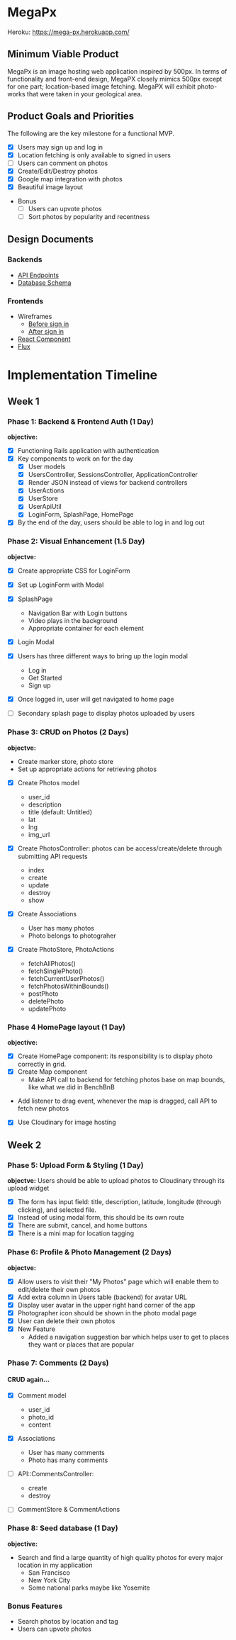 # MegaPx
Heroku: https://mega-px.herokuapp.com/
## Minimum Viable Product
MegaPx is an image hosting web application inspired by 500px. In terms of functionality and front-end design, MegaPX closely mimics 500px except for one part; location-based image fetching. MegaPX will exhibit photo-works that were taken in your geological area.

## Product Goals and Priorities
The following are the key milestone for a functional MVP.
- [x] Users may sign up and log in
- [x] Location fetching is only available to signed in users
- [ ] Users can comment on photos
- [x] Create/Edit/Destroy photos
- [x] Google map integration with photos
- [x] Beautiful image layout
- Bonus
  - [ ] Users can upvote photos
  - [ ] Sort photos by popularity and recentness

## Design Documents
### Backends
* [API Endpoints][api-endpoints]
* [Database Schema][schema]

### Frontends
* Wireframes
  * [Before sign in][views-before-sign-in]
  * [After sign in][views_after_sign-in]
* [React Component][components]
* [Flux][flux-cycle]

[views-before-sign-in]: ./docs/views-before-sign-in.md
[views_after_sign-in]: ./docs/views-after-sign-in.md
[api-endpoints]: ./docs/api-endpoints.md
[components]: ./docs/components.md
[schema]: ./docs/schema.md
[flux-cycle]: ./docs/flux-cycles.md

# Implementation Timeline

## Week 1

### Phase 1: Backend & Frontend Auth (1 Day)
**objective:**
- [x] Functioning Rails application with authentication
- [x] Key components to work on for the day
  - [x] User models
  - [x] UsersController, SessionsController, ApplicationController
  - [x] Render JSON instead of views for backend controllers
  - [x] UserActions
  - [x] UserStore
  - [x] UserApiUtil
  - [x] LoginForm, SplashPage, HomePage
- [x] By the end of the day, users should be able to log in and log out

### Phase 2: Visual Enhancement (1.5 Day)
**objectve:**
- [x] Create appropriate CSS for LoginForm
- [x] Set up LoginForm with Modal
- [x] SplashPage
  - Navigation Bar with Login buttons
  - Video plays in the background
  - Appropriate container for each element
- [x] Login Modal
- [x] Users has three different ways to bring up the login modal
  - Log in
  - Get Started
  - Sign up
- [x] Once logged in, user will get navigated to home page
- [ ] Secondary splash page to display photos uploaded by users


### Phase 3: CRUD on Photos (2 Days)
**objectve:**
- Create marker store, photo store
- Set up appropriate actions for retrieving photos

- [x] Create Photos model
  - user_id
  - description
  - title (default: Untitled)
  - lat
  - lng
  - img_url

- [x] Create PhotosController: photos can be access/create/delete through
submitting API requests
  - index
  - create
  - update
  - destroy
  - show

- [x] Create Associations
  - User has many photos
  - Photo belongs to photograher

- [x] Create PhotoStore, PhotoActions
  - fetchAllPhotos()
  - fetchSinglePhoto()
  - fetchCurrentUserPhotos()
  - fetchPhotosWithinBounds()
  - postPhoto
  - deletePhoto
  - updatePhoto

### Phase 4 HomePage layout (1 Day)
**objective:**
- [x] Create HomePage component: its responsibility is to display photo
correctly in grid.
- [x] Create Map component
  - Make API call to backend for fetching photos base on map bounds, like what
  we did in BenchBnB
- Add listener to drag event, whenever the map is dragged, call API to fetch
new photos
- [x] Use Cloudinary for image hosting

## Week 2

### Phase 5: Upload Form & Styling (1 Day)
**objectve:**
Users should be able to upload photos to Cloudinary through its upload widget
- [x] The form has input field: title, description, latitude, longitude (through clicking),
and selected file.
- [x] Instead of using modal form, this should be its own route
- [x] There are submit, cancel, and home buttons
- [x] There is a mini map for location tagging

### Phase 6: Profile & Photo Management (2 Days)
**objectve:**
- [x] Allow users to visit their "My Photos" page which will enable them to edit/delete
their own photos
- [x] Add extra column in Users table (backend) for avatar URL
- [x] Display user avatar in the upper right hand corner of the app
- [x] Photographer icon should be shown in the photo modal page
- [x] User can delete their own photos
- [x] New Feature
  - Added a navigation suggestion bar which helps user to get to places they want or
  places that are popular

### Phase 7: Comments (2 Days)
#### CRUD again...
- [x] Comment model
  - user_id
  - photo_id
  - content

- [x] Associations
  - User has many comments
  - Photo has many comments

- [ ] API::CommentsController:
  - create
  - destroy
  
- [ ] CommentStore & CommentActions

### Phase 8: Seed database (1 Day)
**objective:**
- Search and find a large quantity of high quality photos for every major
location in my application
  - San Francisco
  - New York City
  - Some national parks maybe like Yosemite

### Bonus Features
- Search photos by location and tag
- Users can upvote photos
